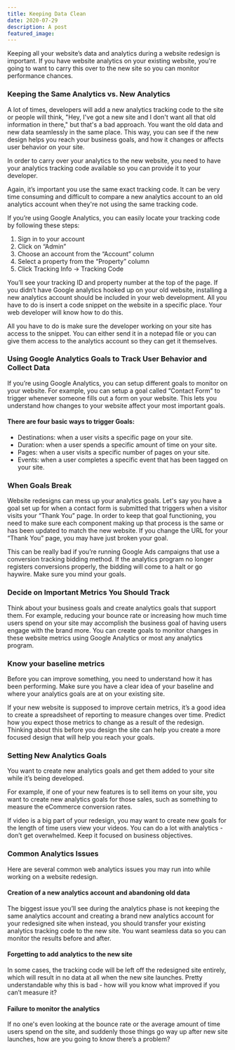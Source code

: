 ```yaml
---
title: Keeping Data Clean
date: 2020-07-29
description: A post
featured_image:
---
```





Keeping all your website’s data and analytics during a website redesign is important. If you have website analytics on your existing website, you're going to want to carry this over to the new site so you can monitor performance chances.







### Keeping the Same Analytics vs. New Analytics







A lot of times, developers will add a new analytics tracking code to the site or people will think, "Hey, I've got a new site and I don't want all that old information in there," but that's a bad approach. You want the old data and new data seamlessly in the same place. This way, you can see if the new design helps you reach your business goals, and how it changes or affects user behavior on your site.







In order to carry over your analytics to the new website, you need to have your analytics tracking code available so you can provide it to your developer.







Again, it’s important you use the same exact tracking code. It can be very time consuming and difficult to compare a new analytics account to an old analytics account when they're not using the same tracking code.







If you’re using Google Analytics, you can easily locate your tracking code by following these steps:







  1. Sign in to your account
  2. Click on “Admin”
  3. Choose an account from the “Account” column
  4. Select a property from the “Property” column
  5. Click Tracking Info -> Tracking Code






You’ll see your tracking ID and property number at the top of the page. If you didn’t have Google analytics hooked up on your old website, installing a new analytics account should be included in your web development. All you have to do is insert a code snippet on the website in a specific place. Your web developer will know how to do this.







All you have to do is make sure the developer working on your site has access to the snippet. You can either send it in a notepad file or you can give them access to the analytics account so they can get it themselves.







### Using Google Analytics Goals to Track User Behavior and Collect Data







If you’re using Google Analytics, you can setup different goals to monitor on your website. For example, you can setup a goal called “Contact Form” to trigger whenever someone fills out a form on your website. This lets you understand how changes to your website affect your most important goals.







#### There are four basic ways to trigger Goals:







  * Destinations: when a user visits a specific  page on your site.
  * Duration: when a user spends a specific amount of time on your site.
  * Pages: when a user visits a specific number of pages on your site.
  * Events: when a user completes a specific event that has been tagged on your site.






### When Goals Break







Website redesigns can mess up your analytics goals. Let's say you have a goal set up for when a contact form is submitted that triggers when a visitor visits your “Thank You” page. In order to keep that goal functioning, you need to make sure each component making up that process is the same or has been updated to match the new website. If you change the URL for your “Thank You” page, you may have just broken your goal.







This can be really bad if you’re running Google Ads campaigns that use a conversion tracking bidding method. If the analytics program no longer registers conversions properly, the bidding will come to a halt or go haywire. Make sure you mind your goals.







### Decide on Important Metrics You Should Track







Think about your business goals and create analytics goals that support them. For example, reducing your bounce rate or increasing how much time users spend on your site may accomplish the business goal of having users engage with the brand more. You can create goals to monitor changes in these website metrics using Google Analytics or most any analytics program.







### Know your baseline metrics







Before you can improve something, you need to understand how it has been performing. Make sure you have a clear idea of your baseline and where your analytics goals are at on your existing site.







If your new website is supposed to improve certain metrics, it’s a good idea to create a spreadsheet of reporting to measure changes over time. Predict how you expect those metrics to change as a result of the redesign. Thinking about this before you design the site can help you create a more focused design that will help you reach your goals.







### Setting New Analytics Goals







You want to create new analytics goals and get them added to your site while it’s being developed.







For example, if one of your new features is to sell items on your site, you want to create new analytics goals for those sales, such as something to measure the eCommerce conversion rates.







If video is a big part of your redesign, you may want to create new goals for the length of time users view your videos. You can do a lot with analytics - don’t get overwhelmed. Keep it focused on business objectives.







### Common Analytics Issues







Here are several common web analytics issues you may run into while working on a website redesign.







#### Creation of a new analytics account and abandoning old data







The biggest issue you’ll see during the analytics phase is not keeping the same analytics account and creating a brand new analytics account for your redesigned site when instead, you should transfer your existing analytics tracking code to the new site. You want seamless data so you can monitor the results before and after.







#### Forgetting to add analytics to the new site







In some cases, the tracking code will be left off the redesigned site entirely, which will result in no data at all when the new site launches. Pretty understandable why this is bad - how will you know what improved if you can’t measure it?







#### Failure to monitor the analytics







If no one's even looking at the bounce rate or the average amount of time users spend on the site, and suddenly those things go way up after new site launches, how are you going to know there’s a problem?



